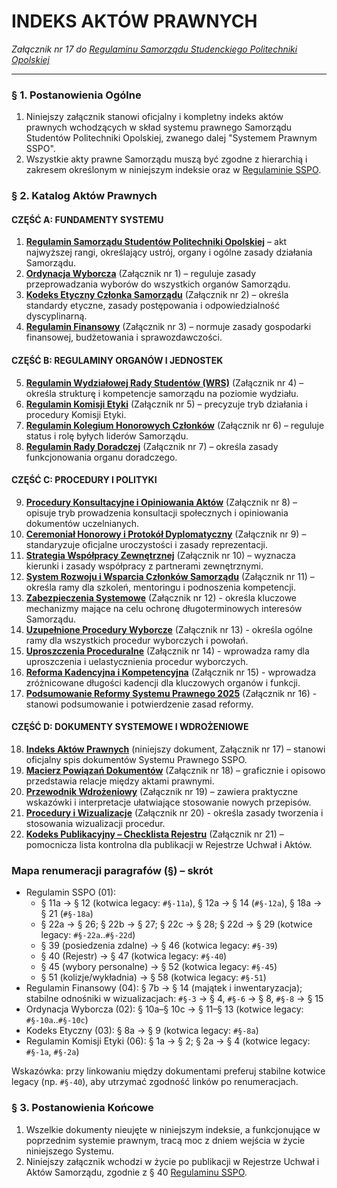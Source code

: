 ﻿# INDEKS AKTÓW PRAWNYCH

*Załącznik nr 17 do [Regulaminu Samorządu Studenckiego Politechniki Opolskiej](01-regulamin-sspo.md)*

---

### § 1. Postanowienia Ogólne
1.  Niniejszy załącznik stanowi oficjalny i kompletny indeks aktów prawnych wchodzących w skład systemu prawnego Samorządu Studentów Politechniki Opolskiej, zwanego dalej "Systemem Prawnym SSPO".
2.  Wszystkie akty prawne Samorządu muszą być zgodne z hierarchią i zakresem określonym w niniejszym indeksie oraz w [Regulaminie SSPO](01-regulamin-sspo.md).

### § 2. Katalog Aktów Prawnych

#### CZĘŚĆ A: FUNDAMENTY SYSTEMU
1.  **[Regulamin Samorządu Studentów Politechniki Opolskiej](01-regulamin-sspo.md)** – akt najwyższej rangi, określający ustrój, organy i ogólne zasady działania Samorządu.
2.  **[Ordynacja Wyborcza](02-ordynacja-wyborcza.md)** (Załącznik nr 1) – reguluje zasady przeprowadzania wyborów do wszystkich organów Samorządu.
3.  **[Kodeks Etyczny Członka Samorządu](03-kodeks-etyczny.md)** (Załącznik nr 2) – określa standardy etyczne, zasady postępowania i odpowiedzialność dyscyplinarną.
4.  **[Regulamin Finansowy](04-regulamin-finansowy.md)** (Załącznik nr 3) – normuje zasady gospodarki finansowej, budżetowania i sprawozdawczości.

#### CZĘŚĆ B: REGULAMINY ORGANÓW I JEDNOSTEK
5.  **[Regulamin Wydziałowej Rady Studentów (WRS)](05-regulamin-wrs.md)** (Załącznik nr 4) – określa strukturę i kompetencje samorządu na poziomie wydziału.
6.  **[Regulamin Komisji Etyki](06-regulamin-komisji-etyki.md)** (Załącznik nr 5) – precyzuje tryb działania i procedury Komisji Etyki.
7.  **[Regulamin Kolegium Honorowych Członków](07-regulamin-kolegium-honorowych.md)** (Załącznik nr 6) – reguluje status i rolę byłych liderów Samorządu.
8.  **[Regulamin Rady Doradczej](08-regulamin-rady-doradczej.md)** (Załącznik nr 7) – określa zasady funkcjonowania organu doradczego.

#### CZĘŚĆ C: PROCEDURY I POLITYKI
9.  **[Procedury Konsultacyjne i Opiniowania Aktów](09-procedury-konsultacyjne.md)** (Załącznik nr 8) – opisuje tryb prowadzenia konsultacji społecznych i opiniowania dokumentów uczelnianych.
10. **[Ceremoniał Honorowy i Protokół Dyplomatyczny](10-ceremonial-honorowy.md)** (Załącznik nr 9) – standaryzuje oficjalne uroczystości i zasady reprezentacji.
11. **[Strategia Współpracy Zewnętrznej](11-strategia-wspolpracy.md)** (Załącznik nr 10) – wyznacza kierunki i zasady współpracy z partnerami zewnętrznymi.
12. **[System Rozwoju i Wsparcia Członków Samorządu](12-system-rozwoju.md)** (Załącznik nr 11) – określa ramy dla szkoleń, mentoringu i podnoszenia kompetencji.
13. **[Zabezpieczenia Systemowe](13-zabezpieczenia-systemowe.md)** (Załącznik nr 12) - określa kluczowe mechanizmy mające na celu ochronę długoterminowych interesów Samorządu.
14. **[Uzupełnione Procedury Wyborcze](14-uzupelnione-procedury.md)** (Załącznik nr 13) - określa ogólne ramy dla wszystkich procedur wyborczych i powołań.
15. **[Uproszczenia Proceduralne](15-uproszczenia-proceduralne.md)** (Załącznik nr 14) - wprowadza ramy dla uproszczenia i uelastycznienia procedur wyborczych.
16. **[Reforma Kadencyjna i Kompetencyjna](16-reforma-kadencyjna.md)** (Załącznik nr 15) - wprowadza zróżnicowane długości kadencji dla kluczowych organów i funkcji.
17. **[Podsumowanie Reformy Systemu Prawnego 2025](17-podsumowanie-reformy.md)** (Załącznik nr 16) - stanowi podsumowanie i potwierdzenie zasad reformy.

#### CZĘŚĆ D: DOKUMENTY SYSTEMOWE I WDROŻENIOWE
18. **[Indeks Aktów Prawnych](18-indeks-dokumentow.md)** (niniejszy dokument, Załącznik nr 17) – stanowi oficjalny spis dokumentów Systemu Prawnego SSPO.
19. **[Macierz Powiązań Dokumentów](19-macierz-powiazan.md)** (Załącznik nr 18) – graficznie i opisowo przedstawia relacje między aktami prawnymi.
20. **[Przewodnik Wdrożeniowy](20-przewodnik-wdrozeniowy.md)** (Załącznik nr 19) – zawiera praktyczne wskazówki i interpretacje ułatwiające stosowanie nowych przepisów.
21. **[Procedury i Wizualizacje](21-procedury-wizualizacje.md)** (Załącznik nr 20) - określa zasady tworzenia i stosowania wizualizacji procedur.
22. **[Kodeks Publikacyjny – Checklista Rejestru](23-kodeks-publikacyjny.md)** (Załącznik nr 21) – pomocnicza lista kontrolna dla publikacji w Rejestrze Uchwał i Aktów.

### Mapa renumeracji paragrafów (§) – skrót

- Regulamin SSPO (01):
	- § 11a → § 12 (kotwica legacy: `#§-11a`), § 12a → § 14 (`#§-12a`), § 18a → § 21 (`#§-18a`)
	- § 22a → § 26; § 22b → § 27; § 22c → § 28; § 22d → § 29 (kotwice legacy: `#§-22a`..`#§-22d`)
	- § 39 (posiedzenia zdalne) → § 46 (kotwica legacy: `#§-39`)
	- § 40 (Rejestr) → § 47 (kotwica legacy: `#§-40`)
	- § 45 (wybory personalne) → § 52 (kotwica legacy: `#§-45`)
	- § 51 (kolizje/wykładnia) → § 58 (kotwica legacy: `#§-51`)
- Regulamin Finansowy (04): § 7b → § 14 (majątek i inwentaryzacja); stabilne odnośniki w wizualizacjach: `#§-3` → § 4, `#§-6` → § 8, `#§-8` → § 15
- Ordynacja Wyborcza (02): § 10a–§ 10c → § 11–§ 13 (kotwice legacy: `#§-10a`..`#§-10c`)
- Kodeks Etyczny (03): § 8a → § 9 (kotwica legacy: `#§-8a`)
- Regulamin Komisji Etyki (06): § 1a → § 2; § 2a → § 4 (kotwice legacy: `#§-1a`, `#§-2a`)

Wskazówka: przy linkowaniu między dokumentami preferuj stabilne kotwice legacy (np. `#§-40`), aby utrzymać zgodność linków po renumeracjach.

### § 3. Postanowienia Końcowe
1.  Wszelkie dokumenty nieujęte w niniejszym indeksie, a funkcjonujące w poprzednim systemie prawnym, tracą moc z dniem wejścia w życie niniejszego Systemu.
2.  Niniejszy załącznik wchodzi w życie po publikacji w Rejestrze Uchwał i Aktów Samorządu, zgodnie z § 40 [Regulaminu SSPO](01-regulamin-sspo.md#§-40).